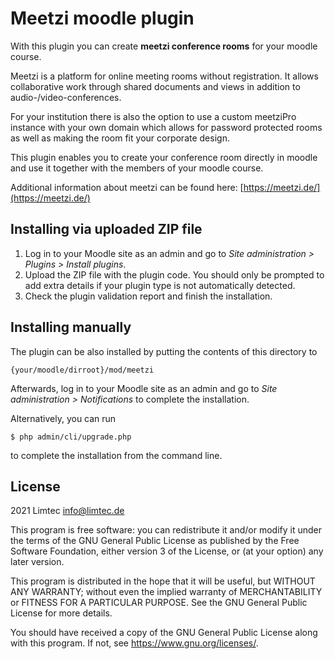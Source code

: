 # Meetzi moodle plugin #

With this plugin you can create **meetzi conference rooms** for your moodle course.

Meetzi is a platform for online meeting rooms without registration. It allows collaborative work
through shared documents and views in addition to audio-/video-conferences.

For your institution there is also the option to use a custom meetziPro instance
with your own domain which allows for password protected rooms as well as making the room fit your corporate design.

This plugin enables you to create your conference room directly in moodle and use it 
together with the members of your moodle course.

Additional information about meetzi can be found here: [https://meetzi.de/](https://meetzi.de/)

## Installing via uploaded ZIP file ##

1. Log in to your Moodle site as an admin and go to _Site administration >
   Plugins > Install plugins_.
2. Upload the ZIP file with the plugin code. You should only be prompted to add
   extra details if your plugin type is not automatically detected.
3. Check the plugin validation report and finish the installation.

## Installing manually ##

The plugin can be also installed by putting the contents of this directory to

    {your/moodle/dirroot}/mod/meetzi

Afterwards, log in to your Moodle site as an admin and go to _Site administration >
Notifications_ to complete the installation.

Alternatively, you can run

    $ php admin/cli/upgrade.php

to complete the installation from the command line.

## License ##

2021 Limtec <info@limtec.de>

This program is free software: you can redistribute it and/or modify it under
the terms of the GNU General Public License as published by the Free Software
Foundation, either version 3 of the License, or (at your option) any later
version.

This program is distributed in the hope that it will be useful, but WITHOUT ANY
WARRANTY; without even the implied warranty of MERCHANTABILITY or FITNESS FOR A
PARTICULAR PURPOSE.  See the GNU General Public License for more details.

You should have received a copy of the GNU General Public License along with
this program.  If not, see <https://www.gnu.org/licenses/>.
